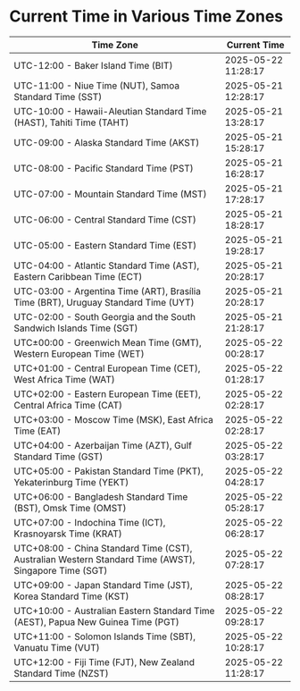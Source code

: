 # Current Time in Various Time Zones

| Time Zone | Current Time |
|-----------|--------------|
| UTC-12:00 - Baker Island Time (BIT) | 2025-05-22 11:28:17 |
| UTC-11:00 - Niue Time (NUT), Samoa Standard Time (SST) | 2025-05-21 12:28:17 |
| UTC-10:00 - Hawaii-Aleutian Standard Time (HAST), Tahiti Time (TAHT) | 2025-05-21 13:28:17 |
| UTC-09:00 - Alaska Standard Time (AKST) | 2025-05-21 15:28:17 |
| UTC-08:00 - Pacific Standard Time (PST) | 2025-05-21 16:28:17 |
| UTC-07:00 - Mountain Standard Time (MST) | 2025-05-21 17:28:17 |
| UTC-06:00 - Central Standard Time (CST) | 2025-05-21 18:28:17 |
| UTC-05:00 - Eastern Standard Time (EST) | 2025-05-21 19:28:17 |
| UTC-04:00 - Atlantic Standard Time (AST), Eastern Caribbean Time (ECT) | 2025-05-21 20:28:17 |
| UTC-03:00 - Argentina Time (ART), Brasília Time (BRT), Uruguay Standard Time (UYT) | 2025-05-21 20:28:17 |
| UTC-02:00 - South Georgia and the South Sandwich Islands Time (SGT) | 2025-05-21 21:28:17 |
| UTC±00:00 - Greenwich Mean Time (GMT), Western European Time (WET) | 2025-05-22 00:28:17 |
| UTC+01:00 - Central European Time (CET), West Africa Time (WAT) | 2025-05-22 01:28:17 |
| UTC+02:00 - Eastern European Time (EET), Central Africa Time (CAT) | 2025-05-22 02:28:17 |
| UTC+03:00 - Moscow Time (MSK), East Africa Time (EAT) | 2025-05-22 02:28:17 |
| UTC+04:00 - Azerbaijan Time (AZT), Gulf Standard Time (GST) | 2025-05-22 03:28:17 |
| UTC+05:00 - Pakistan Standard Time (PKT), Yekaterinburg Time (YEKT) | 2025-05-22 04:28:17 |
| UTC+06:00 - Bangladesh Standard Time (BST), Omsk Time (OMST) | 2025-05-22 05:28:17 |
| UTC+07:00 - Indochina Time (ICT), Krasnoyarsk Time (KRAT) | 2025-05-22 06:28:17 |
| UTC+08:00 - China Standard Time (CST), Australian Western Standard Time (AWST), Singapore Time (SGT) | 2025-05-22 07:28:17 |
| UTC+09:00 - Japan Standard Time (JST), Korea Standard Time (KST) | 2025-05-22 08:28:17 |
| UTC+10:00 - Australian Eastern Standard Time (AEST), Papua New Guinea Time (PGT) | 2025-05-22 09:28:17 |
| UTC+11:00 - Solomon Islands Time (SBT), Vanuatu Time (VUT) | 2025-05-22 10:28:17 |
| UTC+12:00 - Fiji Time (FJT), New Zealand Standard Time (NZST) | 2025-05-22 11:28:17 |
